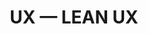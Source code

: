 ---
title: UX — LEAN UX
tags: [User Experience - UX]
# style : fill, border
style: border
color: info
description: A brief introduction to User Experience — UX Work Process. LEAN UX is based on Design Thinking, Agile Methodology, and Lean Startup.
external_url: https://medium.com/@mafda_/ux-lean-ux-30ae46132a14
---